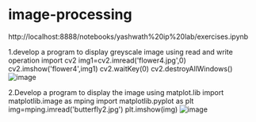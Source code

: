 # image-processing
http://localhost:8888/notebooks/yashwath%20ip%20lab/exercises.ipynb

1.develop a program to display greyscale image using read and write operation
import cv2
img1=cv2.imread('flower4.jpg',0)
cv2.imshow('flower4',img1)
cv2.waitKey(0)
cv2.destroyAllWindows()
![image](https://user-images.githubusercontent.com/98145017/174034372-bacd8bc6-134a-4167-a42c-d2aacab27b06.png)<br>

2.Develop a program to display the image using matplot.lib
import matplotlib.image as mping
import matplotlib.pyplot as plt
img=mping.imread('butterfly2.jpg')
plt.imshow(img)
![image](https://user-images.githubusercontent.com/98145017/173817349-b1c8b2ca-6353-4499-80e4-5a06ac5bb98d.png)
